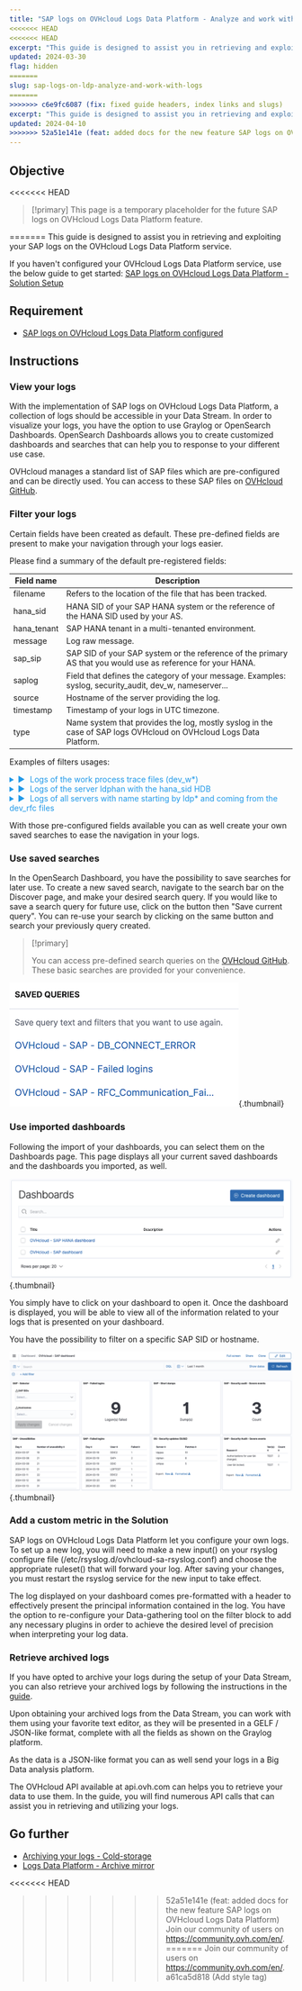 ```yaml
---
title: "SAP logs on OVHcloud Logs Data Platform - Analyze and work with your logs"
<<<<<<< HEAD
<<<<<<< HEAD
excerpt: "This guide is designed to assist you in retrieving and exploiting your SAP logs on the OVHcloud Logs Data Platform service"
updated: 2024-03-30
flag: hidden
=======
slug: sap-logs-on-ldp-analyze-and-work-with-logs
=======
>>>>>>> c6e9fc6087 (fix: fixed guide headers, index links and slugs)
excerpt: "This guide is designed to assist you in retrieving and exploiting your SAP logs on the OVHcloud Logs Data Platform service"
updated: 2024-04-10
>>>>>>> 52a51e141e (feat: added docs for the new feature SAP logs on OVHcloud Logs Data Platform)
---
```


<style>
details>summary {
    color:rgb(33, 153, 232) !important;
    cursor: pointer;
}
details>summary::before {
    content:'\25B6';
    padding-right:1ch;
}
details[open]>summary::before {
    content:'\25BC';
}
</style> 

## Objective

<<<<<<< HEAD
> [!primary]
> This page is a temporary placeholder for the future SAP logs on OVHcloud Logs Data Platform feature.
>
=======
This guide is designed to assist you in retrieving and exploiting your SAP logs on the OVHcloud Logs Data Platform service.

If you haven't configured your OVHcloud Logs Data Platform service, use the below guide to get started: [SAP logs on OVHcloud Logs Data Platform - Solution Setup](/pages/hosted_private_cloud/sap_on_ovhcloud/cookbook_sap_logs_on_ovhcloud_logs_data_platform_solution_setup)

## Requirement
- [SAP logs on OVHcloud Logs Data Platform configured](/pages/hosted_private_cloud/sap_on_ovhcloud/cookbook_sap_logs_on_ovhcloud_logs_data_platform_solution_setup)

## Instructions

### View your logs

With the implementation of SAP logs on OVHcloud Logs Data Platform, a collection of logs should be accessible in your Data Stream. In order to visualize your logs, you have the option to use Graylog or OpenSearch Dashboards. OpenSearch Dashboards allows you to create customized dashboards and searches that can help you to response to your different use case.

OVHcloud manages a standard list of SAP files which are pre-configured and can be directly used. You can access to these SAP files on [OVHcloud GitHub](https://github.com/ovh/sap-logs-on-ovhcloud-logs-data-platform).

### Filter your logs

Certain fields have been created as default. These pre-defined fields are present to make your navigation through your logs easier.

Please find a summary of the default pre-registered fields:

| Field name  | Description |
| ----------  | ----------- |
| filename    | Refers to the location of the file that has been tracked. |
| hana_sid    | HANA SID of your SAP HANA system or the reference of the HANA SID used by your AS. |
| hana_tenant |	SAP HANA tenant in a multi-tenanted environment. |
| message     | Log raw message. |
| sap_sip	  | SAP SID of your SAP system or the reference of the primary AS that you would use as reference for your HANA. |
| saplog	  | Field that defines the category of your message. Examples: syslog, security_audit, dev_w, nameserver... |
| source	  | Hostname of the server providing the log. |
| timestamp	  | Timestamp of your logs in UTC timezone. |
| type	      | Name system that provides the log, mostly syslog in the case of SAP logs OVHcloud on OVHcloud Logs Data Platform. |

Examples of filters usages:

<details>
<summary>Logs of the work process trace files (dev_w*)</summary>

![filter_dev_w1](images/filter_dev_w1.png){.thumbnail}
![filter_dev_w2](images/filter_dev_w2.png){.thumbnail}
</details>

<details>
<summary>Logs of the server ldphan with the hana_sid HDB</summary>

![filter_hana1](images/filter_hana1.png){.thumbnail}
![filter_hana2](images/filter_hana2.png){.thumbnail}
</details>

<details>
<summary>Logs of all servers with name starting by ldp* and coming from the dev_rfc files</summary>

![filter_ldp_and_dev_rfc1](images/filter_ldp_and_dev_rfc1.png){.thumbnail}
![filter_ldp_and_dev_rfc1](images/filter_ldp_and_dev_rfc2.png){.thumbnail}
</details>

With those pre-configured fields available you can as well create your own saved searches to ease the navigation in your logs.

### Use saved searches

In the OpenSearch Dashboard, you have the possibility to save searches for later use. To create a new saved search, navigate to the search bar on the Discover page, and make your desired search query. If you would like to save a search query for future use, click on the button  then "Save current query". You can re-use your search by clicking on the same button and search your previously query created.

> [!primary]
>
> You can access pre-defined search queries on the [OVHcloud GitHub](https://github.com/ovh/sap-logs-on-ovhcloud-logs-data-platform). These basic searches are provided for your convenience.

![queries](images/queries.png){.thumbnail}

### Use imported dashboards

Following the import of your dashboards, you can select them on the Dashboards page. This page displays all your current saved dashboards and the dashboards you imported, as well.

![dashboards_menu](images/dashboards_menu.png){.thumbnail}

You simply have to click on your dashboard to open it. Once the dashboard is displayed, you will be able to view all of the information related to your logs that is presented on your dashboard.

You have the possibility to filter on a specific SAP SID or hostname.

![dashboard](images/dashboard.png){.thumbnail}

### Add a custom metric in the Solution

SAP logs on OVHcloud Logs Data Platform let you configure your own logs. To set up a new log, you will need to make a new input() on your rsyslog configure file (/etc/rsyslog.d/ovhcloud-sa-rsyslog.conf) and choose the appropriate ruleset() that will forward your log. After saving your changes, you must restart the rsyslog service for the new input to take effect.

The log displayed on your dashboard comes pre-formatted with a header to effectively present the principal information contained in the log. You have the option to re-configure your Data-gathering tool on the filter block to add any necessary plugins in order to achieve the desired level of precision when interpreting your log data.

### Retrieve archived logs

If you have opted to archive your logs during the setup of your Data Stream, you can also retrieve your archived logs by following the instructions in the [guide](/pages/manage_and_operate/observability/logs_data_platform/archive_cold_storage#retrieving-the-archives).

Upon obtaining your archived logs from the Data Stream, you can work with them using your favorite text editor, as they will be presented in a GELF / JSON-like format, complete with all the fields as shown on the Graylog platform.

As the data is a JSON-like format you can as well send your logs in a Big Data analysis platform.

The OVHcloud API available at api.ovh.com can helps you to retrieve your data to use them. In the guide, you will find numerous API calls that can assist you in retrieving and utilizing your logs.

## Go further
- [Archiving your logs - Cold-storage](/pages/manage_and_operate/observability/logs_data_platform/archive_cold_storage/guide.en-gb.md)
- [Logs Data Platform - Archive mirror](https://github.com/ovh/ldp-archive-mirror)

<<<<<<< HEAD
>>>>>>> 52a51e141e (feat: added docs for the new feature SAP logs on OVHcloud Logs Data Platform)
Join our community of users on <https://community.ovh.com/en/>.
=======
Join our community of users on <https://community.ovh.com/en/>.
>>>>>>> a61ca5d818 (Add style tag)
